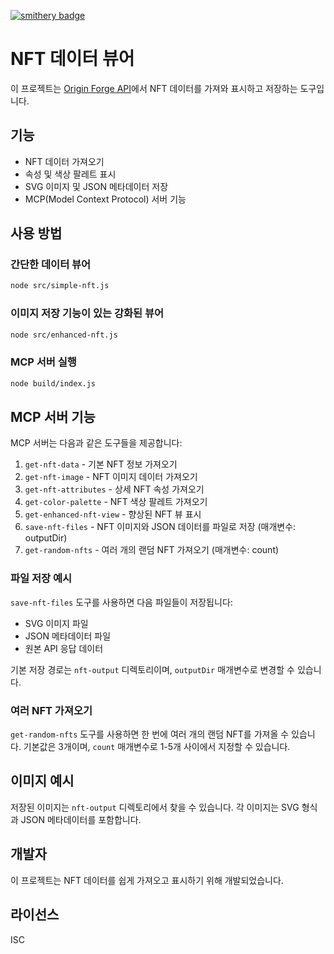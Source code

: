 [![smithery badge](https://smithery.ai/badge/@jutalik/originforge-generate-nft-mcp)](https://smithery.ai/server/@jutalik/originforge-generate-nft-mcp)

# NFT 데이터 뷰어

이 프로젝트는 [Origin Forge API](https://api.origin-forge.com)에서 NFT 데이터를 가져와 표시하고 저장하는 도구입니다.

## 기능

- NFT 데이터 가져오기
- 속성 및 색상 팔레트 표시
- SVG 이미지 및 JSON 메타데이터 저장
- MCP(Model Context Protocol) 서버 기능

## 사용 방법

### 간단한 데이터 뷰어

```bash
node src/simple-nft.js
```

### 이미지 저장 기능이 있는 강화된 뷰어

```bash
node src/enhanced-nft.js
```

### MCP 서버 실행

```bash
node build/index.js
```

## MCP 서버 기능

MCP 서버는 다음과 같은 도구들을 제공합니다:

1. `get-nft-data` - 기본 NFT 정보 가져오기
2. `get-nft-image` - NFT 이미지 데이터 가져오기
3. `get-nft-attributes` - 상세 NFT 속성 가져오기 
4. `get-color-palette` - NFT 색상 팔레트 가져오기
5. `get-enhanced-nft-view` - 향상된 NFT 뷰 표시
6. `save-nft-files` - NFT 이미지와 JSON 데이터를 파일로 저장 (매개변수: outputDir)
7. `get-random-nfts` - 여러 개의 랜덤 NFT 가져오기 (매개변수: count)

### 파일 저장 예시
`save-nft-files` 도구를 사용하면 다음 파일들이 저장됩니다:
- SVG 이미지 파일
- JSON 메타데이터 파일
- 원본 API 응답 데이터

기본 저장 경로는 `nft-output` 디렉토리이며, `outputDir` 매개변수로 변경할 수 있습니다.

### 여러 NFT 가져오기
`get-random-nfts` 도구를 사용하면 한 번에 여러 개의 랜덤 NFT를 가져올 수 있습니다.
기본값은 3개이며, `count` 매개변수로 1-5개 사이에서 지정할 수 있습니다.

## 이미지 예시

저장된 이미지는 `nft-output` 디렉토리에서 찾을 수 있습니다. 각 이미지는 SVG 형식과 JSON 메타데이터를 포함합니다.

## 개발자

이 프로젝트는 NFT 데이터를 쉽게 가져오고 표시하기 위해 개발되었습니다.

## 라이선스

ISC 
